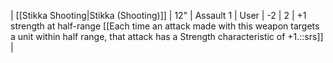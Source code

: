 | [[Stikka Shooting\|Stikka (Shooting)]] | 12"   | Assault 1 | User | -2  | 2   | +1 strength at half-range [[Each time an attack made with this weapon targets a unit within half range, that attack has a Strength characteristic of +1.::srs]] |